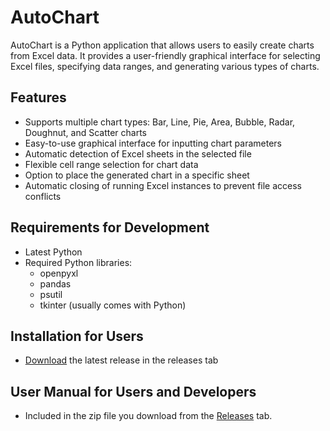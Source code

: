 # AutoChart

AutoChart is a Python application that allows users to easily create charts from Excel data. It provides a user-friendly graphical interface for selecting Excel files, specifying data ranges, and generating various types of charts.

## Features

- Supports multiple chart types: Bar, Line, Pie, Area, Bubble, Radar, Doughnut, and Scatter charts
- Easy-to-use graphical interface for inputting chart parameters
- Automatic detection of Excel sheets in the selected file
- Flexible cell range selection for chart data
- Option to place the generated chart in a specific sheet
- Automatic closing of running Excel instances to prevent file access conflicts

## Requirements for Development

- Latest Python
- Required Python libraries:
  - openpyxl
  - pandas
  - psutil
  - tkinter (usually comes with Python)

## Installation for Users
- [Download](https://github.com/Hir0su/Auto-Chart/releases) the latest release in the releases tab

## User Manual for Users and Developers
- Included in the zip file you download from the [Releases](https://github.com/Hir0su/Auto-Chart/releases) tab.
